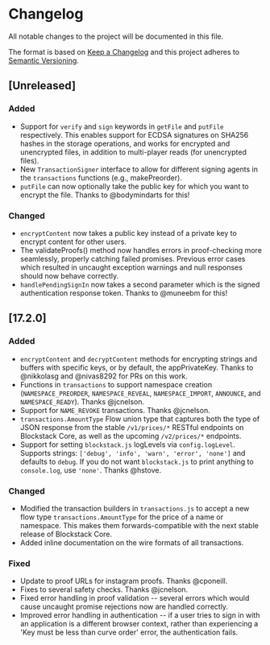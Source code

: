 # Changelog
All notable changes to the project will be documented in this file.

The format is based on [Keep a Changelog](https://keepachangelog.com/en/1.0.0/)
and this project adheres to [Semantic Versioning](https://semver.org/spec/v2.0.0.html).

## [Unreleased]

### Added

- Support for `verify` and `sign` keywords in `getFile` and `putFile`
  respectively. This enables support for ECDSA signatures on SHA256
  hashes in the storage operations, and works for encrypted and
  unencrypted files, in addition to multi-player reads (for
  unencrypted files).
- New `TransactionSigner` interface to allow for different signing agents
  in the `transactions` functions (e.g., makePreorder).
- `putFile` can now optionally take the public key for which you want
to encrypt the file. Thanks to @bodymindarts for this!

### Changed
- `encryptContent` now takes a public key instead of a private key to
encrypt content for other users.
- The validateProofs() method now handles errors in proof-checking
  more seamlessly, properly catching failed promises. Previous error
  cases which resulted in uncaught exception warnings and null
  responses should now behave correctly.
- `handlePendingSignIn` now takes a second parameter which is the
   signed authentication response token. Thanks to @muneebm for this!

## [17.2.0]

### Added

- `encryptContent` and `decryptContent` methods for encrypting strings
  and buffers with specific keys, or by default, the
  appPrivateKey. Thanks to @nikkolasg and @nivas8292 for PRs on this
  work.
- Functions in `transactions` to support namespace creation
  (`NAMESPACE_PREORDER`, `NAMESPACE_REVEAL`, `NAMESPACE_IMPORT`,
  `ANNOUNCE`, and `NAMESPACE_READY`). Thanks @jcnelson.
- Support for `NAME_REVOKE` transactions. Thanks @jcnelson.
- `transactions.AmountType` Flow union type that captures both the
  type of JSON response from the stable `/v1/prices/*` RESTful
  endpoints on Blockstack Core, as well as the upcoming `/v2/prices/*`
  endpoints.
- Support for setting `blockstack.js` logLevels via
  `config.logLevel`. Supports strings: `['debug', 'info', 'warn',
  'error', 'none']` and defaults to `debug`. If you do not want
  `blockstack.js` to print anything to `console.log`, use
  `'none'`. Thanks @hstove.

### Changed

- Modified the transaction builders in `transactions.js` to accept a
  new flow type `transactions.AmountType` for the price of a name or
  namespace.  This makes them forwards-compatible with the next stable
  release of Blockstack Core.
- Added inline documentation on the wire formats of all transactions.

### Fixed

- Update to proof URLs for instagram proofs. Thanks @cponeill.
- Fixes to several safety checks. Thanks @jcnelson.
- Fixed error handling in proof validation -- several errors which
  would cause uncaught promise rejections now are handled correctly.
- Improved error handling in authentication -- if a user tries to sign
  in with an application is a different browser context, rather than
  experiencing a 'Key must be less than curve order' error, the
  authentication fails.
